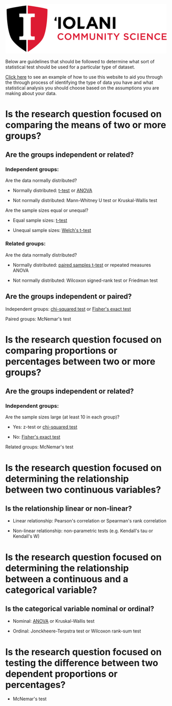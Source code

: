 ![](./IS_Logo_Stacked_CommunityScience.png)

Below are guidelines that should be followed to determine what sort of statistical test should be used for a particular type of dataset.

[Click here](./pages/example_logic.md) to see an example of how to use this website to aid you through the through process of identifying the type of data you have and what statistical analysis you should choose based on the assumptions you are making about your data.

# Is the research question focused on comparing the means of two or more groups?

## Are the groups independent or related?

### Independent groups:

Are the data normally distributed?

-  Normally distributed: [t-test](./pages/ttest.md) or [ANOVA](./pages/anova.md)

-  Not normally distributed: Mann-Whitney U test or Kruskal-Wallis test

Are the sample sizes equal or unequal?

- Equal sample sizes: [t-test](./pages/ttest.md)

- Unequal sample sizes: [Welch's t-test](./pages/ttest.md)

### Related groups:

Are the data normally distributed?

- Normally distributed: [paired samples t-test](./pages/pairedttest.md) or repeated measures ANOVA

- Not normally distributed: Wilcoxon signed-rank test or Friedman test

## Are the groups independent or paired?

Independent groups: [chi-squared test](./pages/chisquare.md) or [Fisher's exact test](./pages/fisherstest.md)

Paired groups: McNemar's test

# Is the research question focused on comparing proportions or percentages between two or more groups?

## Are the groups independent or related?

### Independent groups:

Are the sample sizes large (at least 10 in each group)?

- Yes: z-test or [chi-squared test](./pages/chisquare.md)

- No: [Fisher's exact test](./pages/fisherstest.md)

Related groups: McNemar's test

# Is the research question focused on determining the relationship between two continuous variables?

## Is the relationship linear or non-linear?

- Linear relationship: Pearson's correlation or Spearman's rank correlation

- Non-linear relationship: non-parametric tests (e.g. Kendall's tau or Kendall's W)

# Is the research question focused on determining the relationship between a continuous and a categorical variable?

## Is the categorical variable nominal or ordinal?

- Nominal: [ANOVA](./pages/anova.md) or Kruskal-Wallis test

- Ordinal: Jonckheere-Terpstra test or Wilcoxon rank-sum test

# Is the research question focused on testing the difference between two dependent proportions or percentages?

- McNemar's test
